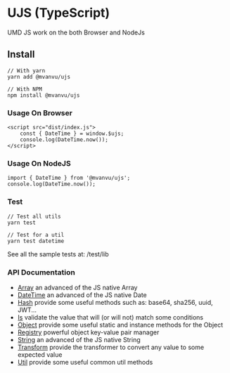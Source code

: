 # UJS (TypeScript)

UMD JS work on the both Browser and NodeJs

## Install

```
// With yarn
yarn add @mvanvu/ujs

// With NPM
npm install @mvanvu/ujs
```

### Usage On Browser

```
<script src="dist/index.js">
    const { DateTime } = window.$ujs;
    console.log(DateTime.now());
</script>
```

### Usage On NodeJS

```
import { DateTime } from '@mvanvu/ujs';
console.log(DateTime.now());
```

### Test

```
// Test all utils
yarn test

// Test for a util
yarn test datetime
```

See all the sample tests at: /test/lib

### API Documentation

-  [Array](docs/Array.md) an advanced of the JS native Array
-  [DateTime](docs/Datetime.md) an advanced of the JS native Date
-  [Hash](docs/Hash.md) provide some useful methods such as: base64, sha256, uuid, JWT...
-  [Is](docs/Is.md) validate the value that will (or will not) match some conditions
-  [Object](docs/Object.md) provide some useful static and instance methods for the Object
-  [Registry](docs/Registry.md) powerful object key-value pair manager
-  [String](docs/String.md) an advanced of the JS native String
-  [Transform](docs/Transform.md) provide the transformer to convert any value to some expected value
-  [Util](docs/Util.md) provide some useful common util methods
